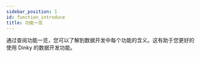 ```yaml
---
sidebar_position: 1
id: function_introduce
title: 功能一览
---
```





通过查阅功能一览，您可以了解到数据开发中每个功能的含义。这有助于您更好的使用 Dinky 的数据开发功能。
